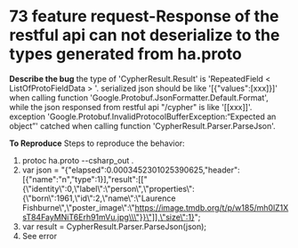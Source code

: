 # 73 feature request-Response of the restful api can not deserialize to the types generated from ha.proto
**Describe the bug**
the type of 'CypherResult.Result' is 'RepeatedField < ListOfProtoFieldData > '. serialized json should be like '[{"values":[xxx]}]' when calling function 'Google.Protobuf.JsonFormatter.Default.Format', while the json responsed from restful api "/cypher" is like '[[xxx]]'. 
exception 'Google.Protobuf.InvalidProtocolBufferException:“Expected an object”' catched when calling function 'CypherResult.Parser.ParseJson'.

**To Reproduce**
Steps to reproduce the behavior:
1. protoc ha.proto --csharp_out .
2. var json = "{\"elapsed\":0.0003452301025390625,\"header\":[{\"name\":\"n\",\"type\":1}],\"result\":[[\"{\\\"identity\\\":0,\\\"label\\\":\\\"person\\\",\\\"properties\\\":{\\\"born\\\":1961,\\\"id\\\":2,\\\"name\\\":\\\"Laurence Fishburne\\\",\\\"poster_image\\\":\\\"https://image.tmdb.org/t/p/w185/mh0lZ1XsT84FayMNiT6Erh91mVu.jpg\\\"}}\"]],\"size\":1}";
3. var result = CypherResult.Parser.ParseJson(json);
4. See error
